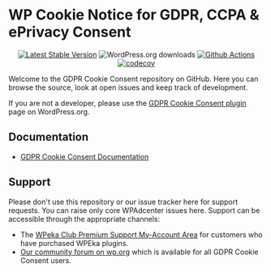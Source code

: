 # WP Cookie Notice for GDPR, CCPA & ePrivacy Consent #

<p align="center">
<a href="https://wordpress.org/plugins/gdpr-cookie-consent/"><img src="https://img.shields.io/wordpress/plugin/v/gdpr-cookie-consent" alt="Latest Stable Version"></a>
<img src="https://img.shields.io/wordpress/plugin/dt/gdpr-cookie-consent" alt="WordPress.org downloads">
<a href="https://github.com/wpeka/gdpr-cookie-consent/actions/workflows/pr-code-coverage.yml"><img src="https://github.com/wpeka/gdpr-cookie-consent/actions/workflows/pr-code-coverage.yml/badge.svg" alt="Github Actions"></a>
<a href="https://codecov.io/gh/wpeka/gdpr-cookie-consent"><img src="https://codecov.io/gh/wpeka/gdpr-cookie-consent/branch/master/graph/badge.svg?token=qUqmTDVuDz" alt="codecov"></a>
</p>  

Welcome to the GDPR Cookie Consent repository on GitHub. Here you can browse the source, look at open issues and keep track of development.

If you are not a developer, please use the [GDPR Cookie Consent plugin](https://wordpress.org/plugins/gdpr-cookie-consent/) page on WordPress.org.

## Documentation
* [GDPR Cookie Consent Documentation](https://docs.wpeka.com/wp-gdpr-cookie-consent/)

## Support
Please don't use this repository or our issue tracker here for support requests. You can raise only core WPAdcenter issues here. Support can be accessible through the appropriate channels:
* The [WPeka Club Premium Support My-Account Area](https://club.wpeka.com/my-account/) for customers who have purchased WPEka plugins.
* [Our community forum on wp.org](https://wordpress.org/support/plugin/gdpr-cookie-consent/) which is available for all GDPR Cookie Consent users.
